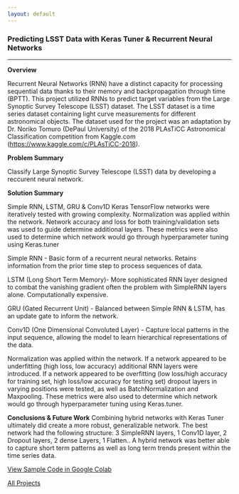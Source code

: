 ```yaml
---
layout: default
---
```


### Predicting LSST Data with Keras Tuner & Recurrent Neural Networks ###
***
__Overview__

Recurrent Neural Networks (RNN) have a distinct capacity for processing sequential data thanks to their memory and backpropagation through time (BPTT). This project utilized RNNs to predict target variables from the Large Synoptic Survey Telescope (LSST) dataset. The LSST dataset is a time series dataset containing light curve measurements for different astronomical objects. The dataset used for the project was an adaptation by Dr. Noriko Tomuro (DePaul University) of the 2018 PLAsTiCC Astronomical Classification competition from Kaggle.com (https://www.kaggle.com/c/PLAsTiCC-2018).  

__Problem Summary__

Classify Large Synoptic Survey Telescope (LSST) data by developing a reccurent neural network. 

__Solution Summary__

Simple RNN, LSTM, GRU & Conv1D Keras TensorFlow networks were iteratively tested with growing complexity. Normalization was applied within the network. Network accuracy and loss for both training/validation sets was used to guide determine additional layers. These metrics were also used to determine which network would go through hyperparameter tuning using Keras.tuner

Simple RNN - Basic form of a recurrent neural networks. Retains information from the prior time step to process sequences of data. 

LSTM (Long Short Term Memory)- More sophisticated RNN layer designed to combat the vanishing gradient often the problem with SimpleRNN layers alone. Computationally expensive. 

GRU (Gated Recurrent Unit) - Balanced between Simple RNN & LSTM, has an update gate to inform the network. 

Conv1D (One Dimensional Convoluted Layer) - Capture local patterns in the input sequence, allowing the model to learn hierarchical representations of the data.

Normalization was applied within the network. If a network appeared to be underfitting (high loss, low accuracy) additional RNN layers were introduced. If a network appeared to be overfitting (low loss/high
accuracy for training set, high loss/low accuracy for testing set) dropout layers in varying positions were tested, as well as BatchNormalization and Maxpooling. These metrics were also used to determine which network would go through hyperparameter tuning using Keras.tuner. 

__Conclusions & Future Work__
Combining hybrid networks with Keras Tuner ultimately did create a more robust, generalizable network. The best network had the following structure: 3 SimpleRNN layers, 1 Conv1D layer, 2 Dropout layers, 2 dense Layers, 1 Flatten.. A hybrid network was better able to capture short term patterns as well as long term trends present within the time series data. 

[View Sample Code in Google Colab](https://colab.research.google.com/drive/1Omal3X0fSY9rjPrzb3GDtFtpzwWer8hy?usp=sharing)

[All Projects](/index.html)
